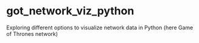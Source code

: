 # got_network_viz_python
Exploring different options to visualize network data in Python (here Game of Thrones network)

